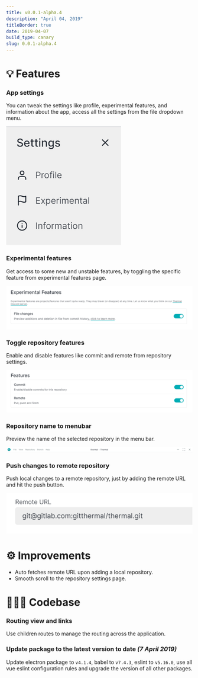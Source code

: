 ```yaml
---
title: v0.0.1-alpha.4
description: "April 04, 2019"
titleBorder: true
date: 2019-04-07
build_type: canary
slug: 0.0.1-alpha.4
---
```


# 💡 Features

### App settings

You can tweak the settings like profile, experimental features, and information about the app, access all the settings from the file dropdown menu.

![Settings sidebar](./images/settings-sidebar.png)

### Experimental features

Get access to some new and unstable features, by toggling the specific feature from experimental features page.

![Experimental features list](./images/experimental-features-list.png)

### Toggle repository features

Enable and disable features like commit and remote from repository settings.

![Repository settings list](./images/repository-settings-list.png)

### Repository name to menubar

Preview the name of the selected repository in the menu bar.

![Thermal menubar](./images/thermal-menubar.png)

### Push changes to remote repository

Push local changes to a remote repository, just by adding the remote URL and hit the push button.

![Push to remote repository](./images/push-to-remote-repo.png)

# ⚙ Improvements

- Auto fetches remote URL upon adding a local repository.
- Smooth scroll to the repository settings page.

# 👨🏻‍💻 Codebase

### Routing view and links

Use children routes to manage the routing across the application.

### Update package to the latest version to date _(7 April 2019)_

Update electron package to `v4.1.4`, babel to `v7.4.3`, eslint to `v5.16.0`, use all vue eslint configuration rules and upgrade the version of all other packages.
